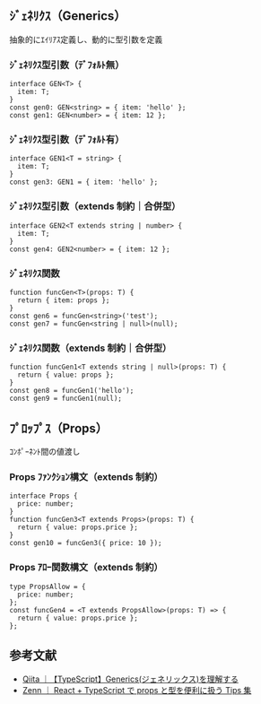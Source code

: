 ## ｼﾞｪﾈﾘｸｽ（Generics）

抽象的にｴｲﾘｱｽ定義し、動的に型引数を定義

### ｼﾞｪﾈﾘｸｽ型引数（ﾃﾞﾌｫﾙﾄ無）

```
interface GEN<T> {
  item: T;
}
const gen0: GEN<string> = { item: 'hello' };
const gen1: GEN<number> = { item: 12 };
```

### ｼﾞｪﾈﾘｸｽ型引数（ﾃﾞﾌｫﾙﾄ有）

```
interface GEN1<T = string> {
  item: T;
}
const gen3: GEN1 = { item: 'hello' };
```

### ｼﾞｪﾈﾘｸｽ型引数（extends 制約｜合併型）

```
interface GEN2<T extends string | number> {
  item: T;
}
const gen4: GEN2<number> = { item: 12 };
```

### ｼﾞｪﾈﾘｸｽ関数

```
function funcGen<T>(props: T) {
  return { item: props };
}
const gen6 = funcGen<string>('test');
const gen7 = funcGen<string | null>(null);
```

### ｼﾞｪﾈﾘｸｽ関数（extends 制約｜合併型）

```
function funcGen1<T extends string | null>(props: T) {
  return { value: props };
}
const gen8 = funcGen1('hello');
const gen9 = funcGen1(null);
```

## ﾌﾟﾛｯﾌﾟｽ（Props）

ｺﾝﾎﾟｰﾈﾝﾄ間の値渡し

### Props ﾌｧﾝｸｼｮﾝ構文（extends 制約）

```
interface Props {
  price: number;
}
function funcGen3<T extends Props>(props: T) {
  return { value: props.price };
}
const gen10 = funcGen3({ price: 10 });
```

### Props ｱﾛｰ関数構文（extends 制約）

```
type PropsAllow = {
  price: number;
};
const funcGen4 = <T extends PropsAllow>(props: T) => {
  return { value: props.price };
};
```

## 参考文献

- [Qiita ｜【TypeScript】Generics(ジェネリックス)を理解する](https://qiita.com/k-penguin-sato/items/9baa959e8919157afcd4)
- [Zenn ｜ React + TypeScript で props と型を便利に扱う Tips 集](https://zenn.dev/so_nishimura/articles/e9afde3b7dc779)
